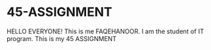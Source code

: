 # 45-ASSIGNMENT
HELLO EVERYONE! This is me FAQEHANOOR. I am the student of IT program. This is my 45 ASSIGNMENT 
